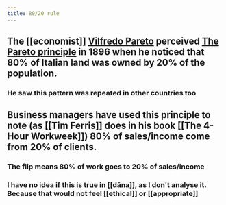 ```yaml
---
title: 80/20 rule
---
```


## The [[economist]] [Vilfredo Pareto](https://en.wikipedia.org/wiki/Vilfredo_Pareto) perceived [The Pareto principle](https://en.wikipedia.org/wiki/Pareto_principle) in 1896 when he noticed that 80% of Italian land was owned by 20% of the population.
### He saw this pattern was repeated in other countries too

## Business managers have used this principle to note (as [[Tim Ferris]] does in his book [[The 4-Hour Workweek]]) 80% of sales/income come from 20% of clients.
### The flip means 80% of work goes to 20% of sales/income

### I have no idea if this is true in [[dāna]], as I don't analyse it. Because that would not feel [[ethical]] or [[appropriate]]
